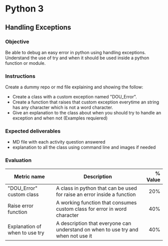# Python 3
## Handling Exceptions

### Objective
Be able to debug an easy error in python using handling exceptions.
Understand the use of try and when it should be used inside a python function or module.

### Instructions
Create a dummy repo or md file explaining and showing the follow:
- Create a class with a custom exception named "DOU_Error".
- Create a function that raises that custom exception everytime an string has any character which is not a word character.
- Give an explanation to the class about when you should try to handle an exception and when not (Examples requiered)


### Expected deliverables
- MD file with each activity question answered
- explanation to all the class using command line and images if needed

### Evaluation

| Metric name | Description | % Value |
| ----------- |-------------| -------:|
| "DOU_Error" custom class | A class in python that can be used for raise an error inside a function | 20% |
| Raise error function | A working function that consumes custom class for error in word character | 40% | 
| Explanation of when to use try | A description that everyone can understand on when to use try and when not use it| 40% |

